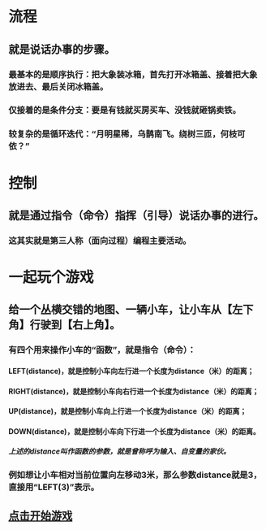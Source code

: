 # 流程
## 就是说话办事的步骤。
### 最基本的是顺序执行：把大象装冰箱，首先打开冰箱盖、接着把大象放进去、最后关闭冰箱盖。
### 仅接着的是条件分支：要是有钱就买房买车、没钱就砸锅卖铁。
### 较复杂的是循环迭代：“月明星稀，乌鹊南飞。绕树三匝，何枝可依？”

# 控制
## 就是通过指令（命令）指挥（引导）说话办事的进行。
### 这其实就是第三人称（面向过程）编程主要活动。

# 一起玩个游戏
## 给一个丛横交错的地图、一辆小车，让小车从【左下角】行驶到【右上角】。
### 有四个用来操作小车的“函数”，就是指令（命令）：
#### LEFT(distance)，就是控制小车向左行进一个长度为distance（米）的距离；
#### RIGHT(distance)，就是控制小车向右行进一个长度为distance（米）的距离；
#### UP(distance)，就是控制小车向上行进一个长度为distance（米）的距离；
#### DOWN(distance)，就是控制小车向下行进一个长度为distance（米）的距离。
##### 上述的distance叫作函数的参数，就是曾称呼为输入、自变量的家伙。
### 例如想让小车相对当前位置向左移动3米，那么参数distance就是3，直接用“LEFT(3)”表示。
## [点击开始游戏](./cargame.html)
